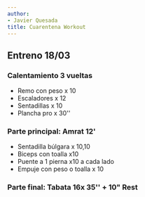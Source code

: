```yaml
---
author:
- Javier Quesada
title: Cuarentena Workout
---
```


## Entreno 18/03

### Calentamiento 3 vueltas

-   Remo con peso x 10
-   Escaladores x 12
-   Sentadillas x 10
-   Plancha pro x 30''

### Parte principal: Amrat 12'

-   Sentadilla búlgara x 10,10
-   Biceps con toalla x10
-   Puente a 1 pierna x10 a cada lado
-   Empuje con peso o toalla x 10

### Parte final: Tabata 16x 35'' + 10" Rest

